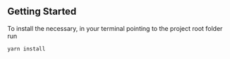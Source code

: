 ## Getting Started
To install the necessary, in your terminal pointing to the project root folder run 

```
yarn install
```
